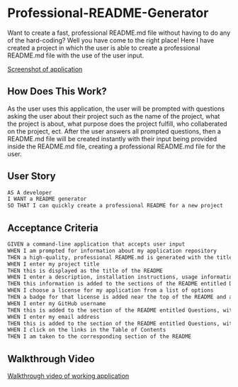 # Professional-README-Generator

Want to create a fast, professional README.md file without having to do any of the hard-coding? Well you have come to the right place! Here I have created a project in which the user is able to create a professional README.md file with the use of the user input.

[//]: <> (We need to add a image of the sample README.md file here)

[Screenshot of application]()

## How Does This Work?

As the user uses this application, the user will be prompted with questions asking the user about their project such as the name of the project, what the project is about, what purpose does the project fulfill, who collaberated on the project, ect. After the user answers all prompted questions, then a README.md file will be created instantly with their input being provided inside the README.md file, creating a professional README.md file for the user.

## User Story

```md
AS A developer
I WANT a README generator
SO THAT I can quickly create a professional README for a new project
```

## Acceptance Criteria

```md
GIVEN a command-line application that accepts user input
WHEN I am prompted for information about my application repository
THEN a high-quality, professional README.md is generated with the title of my project and sections entitled Description, Table of Contents, Installation, Usage, License, Contributing, Tests, and Questions
WHEN I enter my project title
THEN this is displayed as the title of the README
WHEN I enter a description, installation instructions, usage information, contribution guidelines, and test instructions
THEN this information is added to the sections of the README entitled Description, Installation, Usage, Contributing, and Tests
WHEN I choose a license for my application from a list of options
THEN a badge for that license is added near the top of the README and a notice is added to the section of the README entitled License that explains which license the application is covered under
WHEN I enter my GitHub username
THEN this is added to the section of the README entitled Questions, with a link to my GitHub profile
WHEN I enter my email address
THEN this is added to the section of the README entitled Questions, with instructions on how to reach me with additional questions
WHEN I click on the links in the Table of Contents
THEN I am taken to the corresponding section of the README
```

## Walkthrough Video

[//]: <> (We need to add the walkthrough video here)

[Walkthrough video of working application]()